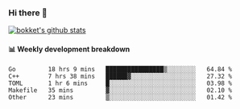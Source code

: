 ### Hi there 👋
[![bokket's github stats](https://github-readme-stats.vercel.app/api?username=bokket&show_icons=true&count_private=true)](https://github.com/anuraghazra/github-readme-stats)

#### :bar_chart: Weekly development breakdown
<!--START_SECTION:waka-->
```text
Go         18 hrs 9 mins   ████████████████▒░░░░░░░░   64.84 % 
C++        7 hrs 38 mins   ██████▓░░░░░░░░░░░░░░░░░░   27.32 % 
TOML       1 hr 6 mins     █░░░░░░░░░░░░░░░░░░░░░░░░   03.98 % 
Makefile   35 mins         ▓░░░░░░░░░░░░░░░░░░░░░░░░   02.10 % 
Other      23 mins         ▒░░░░░░░░░░░░░░░░░░░░░░░░   01.42 % 
```
<!--END_SECTION:waka-->
